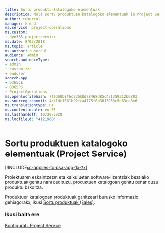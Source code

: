 ```yaml
---
title: Sortu produktu-katalogoko elementuak
description: Nola sortu produktuen katalogoko elementuak in Project Service-n
author: ruhercul
manager: kfend
ms.service: project-operations
ms.custom:
- dyn365-projectservice
ms.date: 8/03/2018
ms.topic: article
ms.author: ruhercul
audience: Admin
search.audienceType:
- admin
- customizer
- enduser
search.app:
- D365CE
- D365PS
- ProjectOperations
ms.openlocfilehash: 7f0d60b8f6c235b8d78468d85c4e1359312b6803
ms.sourcegitcommit: 4cf1dc1561b92fca4175f0b3813133c5e63ce8e6
ms.translationtype: HT
ms.contentlocale: eu-ES
ms.lasthandoff: 10/28/2020
ms.locfileid: "4121968"
---
```

# <a name="create-product-catalog-items-project-service"></a>Sortu produktuen katalogoko elementuak (Project Service)

[!INCLUDE[cc-applies-to-psa-app-1x-2x](../includes/cc-applies-to-psa-app-1x-2x.md)]

Proiektuaren eskaintzetan eta kalkuluetan software-lizentziak bezalako produktuak gehitu nahi badituzu, produktuen katalogoan gehitu behar duzu produktu bakoitza.  
  
 Produktuen katalogoan produktuak gehitzeari buruzko informazio gehiagorako, ikusi [Sortu produktuak (Sales)](https://docs.microsoft.com/dynamics365/sales-enterprise/create-product-sales).  
  
### <a name="see-also"></a>Ikusi baita ere  
 [Konfiguratu Project Service](../psa/configure.md)

